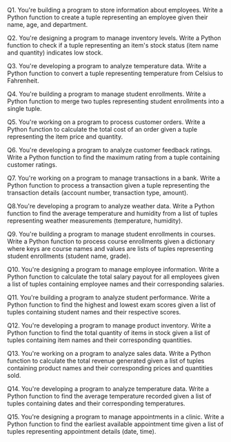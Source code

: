  Q1. You're building a program to store information about employees. Write a Python function to create a tuple representing an employee given their name, age, and department.



Q2. You're designing a program to manage inventory levels. Write a Python function to check if a tuple representing an item's stock status (item name and quantity) indicates low stock.



Q3. You're developing a program to analyze temperature data. Write a Python function to convert a tuple representing temperature from Celsius to Fahrenheit.



Q4. You're building a program to manage student enrollments. Write a Python function to merge two tuples representing student enrollments into a single tuple.



Q5. You're working on a program to process customer orders. Write a Python function to calculate the total cost of an order given a tuple representing the item price and quantity.



Q6. You're developing a program to analyze customer feedback ratings. Write a Python function to find the maximum rating from a tuple containing customer ratings.



Q7. You're working on a program to manage transactions in a bank. Write a Python function to process a transaction given a tuple representing the transaction details (account number, transaction type, amount).



Q8.You're developing a program to analyze weather data. Write a Python function to find the average temperature and humidity from a list of tuples representing weather measurements (temperature, humidity).



Q9. You're building a program to manage student enrollments in courses. Write a Python function to process course enrollments given a dictionary where keys are course names and values are lists of tuples representing student enrollments (student name, grade).



Q10. You're designing a program to manage employee information. Write a Python function to calculate the total salary payout for all employees given a list of tuples containing employee names and their corresponding salaries.



Q11. You're building a program to analyze student performance. Write a Python function to find the highest and lowest exam scores given a list of tuples containing student names and their respective scores.



Q12. You're developing a program to manage product inventory. Write a Python function to find the total quantity of items in stock given a list of tuples containing item names and their corresponding quantities.



Q13. You're working on a program to analyze sales data. Write a Python function to calculate the total revenue generated given a list of tuples containing product names and their corresponding prices and quantities sold.



Q14. You're developing a program to analyze temperature data. Write a Python function to find the average temperature recorded given a list of tuples containing dates and their corresponding temperatures.



Q15. You're designing a program to manage appointments in a clinic. Write a Python function to find the earliest available appointment time given a list of tuples representing appointment details (date, time).

